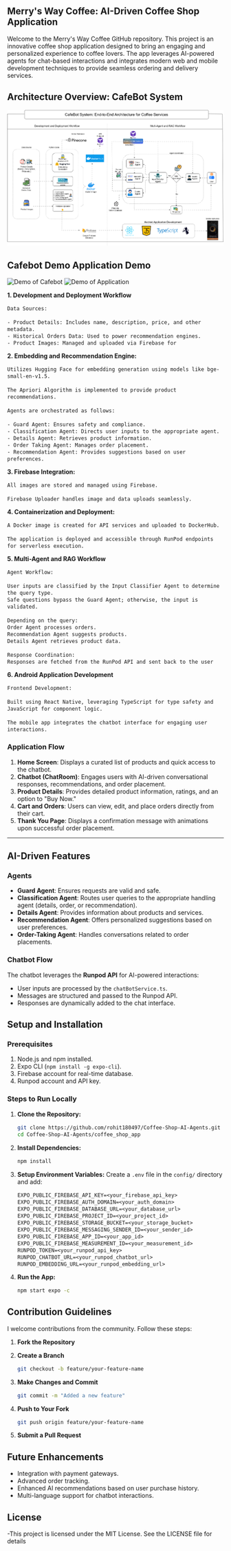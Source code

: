 ## Merry's Way Coffee: AI-Driven Coffee Shop Application

Welcome to the Merry's Way Coffee GitHub repository. This project is an innovative coffee shop application designed to bring an engaging and personalized experience to coffee lovers. The app leverages AI-powered agents for chat-based interactions and integrates modern web and mobile development techniques to provide seamless ordering and delivery services.

## Architecture Overview: CafeBot System

![Architecture Diagram](architecture/Coffee-Shop-AI-Agents-Architecture.png)


## Cafebot Demo             Application Demo

![Demo of Cafebot](demo/CafeBot-Demo.gif) 
![Demo of Application](demo/App-Demo.gif)

**1. Development and Deployment Workflow**

    Data Sources:

    - Product Details: Includes name, description, price, and other metadata.
    - Historical Orders Data: Used to power recommendation engines.
    - Product Images: Managed and uploaded via Firebase for 

**2. Embedding and Recommendation Engine:**

    Utilizes Hugging Face for embedding generation using models like bge-small-en-v1.5.

    The Apriori Algorithm is implemented to provide product recommendations.

    Agents are orchestrated as follows:

    - Guard Agent: Ensures safety and compliance.
    - Classification Agent: Directs user inputs to the appropriate agent.
    - Details Agent: Retrieves product information.
    - Order Taking Agent: Manages order placement.
    - Recommendation Agent: Provides suggestions based on user preferences.

**3. Firebase Integration:**

    All images are stored and managed using Firebase.

    Firebase Uploader handles image and data uploads seamlessly.

**4. Containerization and Deployment:**

    A Docker image is created for API services and uploaded to DockerHub.

    The application is deployed and accessible through RunPod endpoints for serverless execution.


**5. Multi-Agent and RAG Workflow**

    Agent Workflow:

    User inputs are classified by the Input Classifier Agent to determine the query type.
    Safe questions bypass the Guard Agent; otherwise, the input is validated.
    
    Depending on the query:
    Order Agent processes orders.
    Recommendation Agent suggests products.
    Details Agent retrieves product data.
    
    Response Coordination:
    Responses are fetched from the RunPod API and sent back to the user


**6. Android Application Development**

    Frontend Development:

    Built using React Native, leveraging TypeScript for type safety and JavaScript for component logic.

    The mobile app integrates the chatbot interface for engaging user interactions.

### **Application Flow**

1. **Home Screen**: Displays a curated list of products and quick access to the chatbot.
2. **Chatbot (ChatRoom)**: Engages users with AI-driven conversational responses, recommendations, and order placement.
3. **Product Details**: Provides detailed product information, ratings, and an option to "Buy Now."
4. **Cart and Orders**: Users can view, edit, and place orders directly from their cart.
5. **Thank You Page**: Displays a confirmation message with animations upon successful order placement.

---

## AI-Driven Features

### **Agents**
- **Guard Agent**: Ensures requests are valid and safe.
- **Classification Agent**: Routes user queries to the appropriate handling agent (details, order, or recommendation).
- **Details Agent**: Provides information about products and services.
- **Recommendation Agent**: Offers personalized suggestions based on user preferences.
- **Order-Taking Agent**: Handles conversations related to order placements.

### **Chatbot Flow**
The chatbot leverages the **Runpod API** for AI-powered interactions:
- User inputs are processed by the `chatBotService.ts`.
- Messages are structured and passed to the Runpod API.
- Responses are dynamically added to the chat interface.


## Setup and Installation

### **Prerequisites**
1. Node.js and npm installed.
2. Expo CLI (`npm install -g expo-cli`).
3. Firebase account for real-time database.
4. Runpod account and API key.

### **Steps to Run Locally**
1. **Clone the Repository:**
    ```bash
    git clone https://github.com/rohit180497/Coffee-Shop-AI-Agents.git
    cd Coffee-Shop-AI-Agents/coffee_shop_app
    ```

2. **Install Dependencies:**
    ```bash
    npm install
    ```

3. **Setup Environment Variables:**
   Create a `.env` file in the `config/` directory and add:
   ```env
   EXPO_PUBLIC_FIREBASE_API_KEY=<your_firebase_api_key>
   EXPO_PUBLIC_FIREBASE_AUTH_DOMAIN=<your_auth_domain>
   EXPO_PUBLIC_FIREBASE_DATABASE_URL=<your_database_url>
   EXPO_PUBLIC_FIREBASE_PROJECT_ID=<your_project_id>
   EXPO_PUBLIC_FIREBASE_STORAGE_BUCKET=<your_storage_bucket>
   EXPO_PUBLIC_FIREBASE_MESSAGING_SENDER_ID=<your_sender_id>
   EXPO_PUBLIC_FIREBASE_APP_ID=<your_app_id>
   EXPO_PUBLIC_FIREBASE_MEASUREMENT_ID=<your_measurement_id>
   RUNPOD_TOKEN=<your_runpod_api_key>
   RUNPOD_CHATBOT_URL=<your_runpod_chatbot_url>
   RUNPOD_EMBEDDING_URL=<your_runpod_embedding_url>

4. **Run the App:**
    ```bash
    npm start expo -c
    ```


## Contribution Guidelines

I welcome contributions from the community. Follow these steps:

1. **Fork the Repository**

2. **Create a Branch**
    ```bash
    git checkout -b feature/your-feature-name
    ```
3. **Make Changes and Commit**
    ```bash
    git commit -m "Added a new feature"
    ```

4. **Push to Your Fork**
    ```bash
    git push origin feature/your-feature-name
    ```

5. **Submit a Pull Request**


## Future Enhancements
- Integration with payment gateways.
- Advanced order tracking.
- Enhanced AI recommendations based on user purchase history.
- Multi-language support for chatbot interactions.

## License

-This project is licensed under the MIT License. See the LICENSE file for details